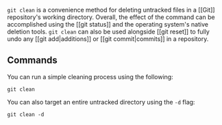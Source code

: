 `git clean` is a convenience method for deleting untracked files in a [[Git]] repository's working directory. Overall, the effect of the command can be accomplished using the [[git status]] and the operating system's native deletion tools. `git clean` can also be used alongside [[git reset]] to fully undo any [[git add|additions]] or [[git commit|commits]] in a repository.
## Commands
You can run a simple cleaning process using the following:
```shell
git clean
```

You can also target an entire untracked directory using the `-d` flag:
```shell
git clean -d
```
